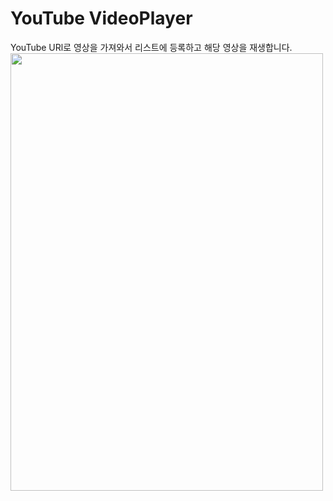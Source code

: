 # YouTube VideoPlayer

YouTube URl로 영상을 가져와서 리스트에 등록하고 해당 영상을 재생합니다.
<img src="https://user-images.githubusercontent.com/59474775/128142241-202f2c56-17c9-4b42-bb86-3139a1ec559c.gif" height=700 width = 500>

